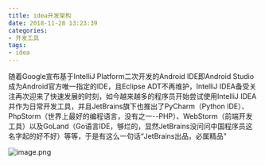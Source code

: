 ```yaml
---
title: idea开发架构
date: 2018-11-28 13:23:39
categories: 
- 开发工具
tags: 
- idea
---
```

随着Google宣布基于IntelliJ Platform二次开发的Android IDE即Android Studio成为Android官方唯一指定的IDE，且Eclipse ADT不再维护，IntelliJ IDEA备受关注再次迎来了快速发展的时刻，如今越来越多的程序员开始尝试使用IntelliJ IDEA并作为日常开发工具，并且JetBrains旗下也推出了PyCharm（Python IDE）、PhpStorm（世界上最好的编程语言，没有之一--PHP）、WebStorm（前端开发工具）以及GoLand（Go语言IDE，够烂的，显然JetBrains没问问中国程序员这名字起的好不好）等等，于是有这么一句话“JetBrains出品，必属精品”
<!-- more -->
![image.png](https://upload-images.jianshu.io/upload_images/5189695-0c956d9c54be11e4.png?imageMogr2/auto-orient/strip%7CimageView2/2/w/1240)

